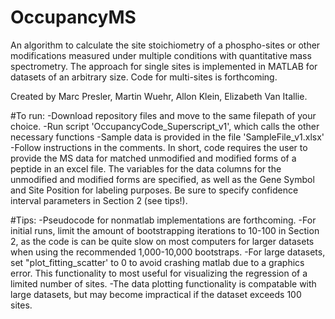 # OccupancyMS
An algorithm to calculate the site stoichiometry of a phospho-sites or other modifications measured under multiple conditions with quantitative mass spectrometry. The approach for single sites is implemented in MATLAB for datasets of an arbitrary size. Code for multi-sites is forthcoming. 

Created by Marc Presler, Martin Wuehr, Allon Klein, Elizabeth Van Itallie. 

#To run:
-Download repository files and move to the same filepath of your choice. 
-Run script 'OccupancyCode_Superscript_v1', which calls the other necessary functions
-Sample data is provided in the file 'SampleFile_v1.xlsx'
-Follow instructions in the comments. In short, code requires the user to provide the MS data for matched unmodified and modified forms of a peptide in an excel file. The variables for the data columns for the unmodified and modified forms are specified, as well as the Gene Symbol and Site Position for labeling purposes. Be sure to specify confidence interval parameters in Section 2 (see tips!). 

#Tips:
-Pseudocode for nonmatlab implementations are forthcoming.
-For initial runs, limit the amount of bootstrapping iterations to 10-100 in Section 2, as the code is can be quite slow on most computers for larger datasets when using the recommended 1,000-10,000 bootstraps. 
-For large datasets, set "plot_fitting_scatter' to 0 to avoid crashing matlab due to a graphics error. This functionality to most useful for visualizing the regression of a limited number of sites. 
-The data plotting functionality is compatable with large datasets, but may become impractical if the dataset exceeds 100 sites. 

